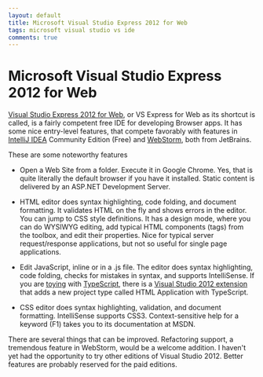 ```yaml
---
layout: default
title: Microsoft Visual Studio Express 2012 for Web
tags: microsoft visual studio vs ide
comments: true
---
```

# Microsoft Visual Studio Express 2012 for Web

[Visual Studio Express 2012 for Web](https://www.visualstudio.com/vs/visual-studio-express/), or VS Express for Web as its shortcut is called, is a fairly competent free IDE for developing Browser apps. It has some nice entry-level features, that compete favorably with features in [IntelliJ IDEA](http://www.jetbrains.com/idea/) Community Edition (Free) and [WebStorm](_posts/2012/2012-07-11-jetbrains-webstorm.md), both from JetBrains.

These are some noteworthy features

* Open a Web Site from a folder. Execute it in Google Chrome. Yes, that is quite literally the default browser if you have it installed. Static content is delivered by an ASP.NET Development Server.

* HTML editor does syntax highlighting, code folding, and document formatting. It validates HTML on the fly and shows errors in the editor. You can jump to CSS style definitions. It has a design mode, where you can do WYSIWYG editing, add typical HTML components (tags) from the toolbox, and edit their properties. Nice for typical server request/response applications, but not so useful for single page applications.

* Edit JavaScript, inline or in a .js file. The editor does syntax highlighting, code folding, checks for mistakes in syntax, and supports IntelliSense. If you are [toying](https://www.typescriptlang.org/play/) with [TypeScript](https://www.typescriptlang.org/), there is a [Visual Studio 2012 extension](https://www.microsoft.com/en-us/download/details.aspx?id=34790) that adds a new project type called  HTML Application with TypeScript.

* CSS editor does syntax highlighting, validation, and document formatting. IntelliSense supports CSS3. Context-sensitive help for a keyword (F1) takes you to its documentation at MSDN.

There are several things that can be improved. Refactoring support, a tremendous feature in WebStorm, would be a welcome addition. I haven't yet had the opportunity to try other editions of Visual Studio 2012. Better features are probably reserved for the paid editions.
